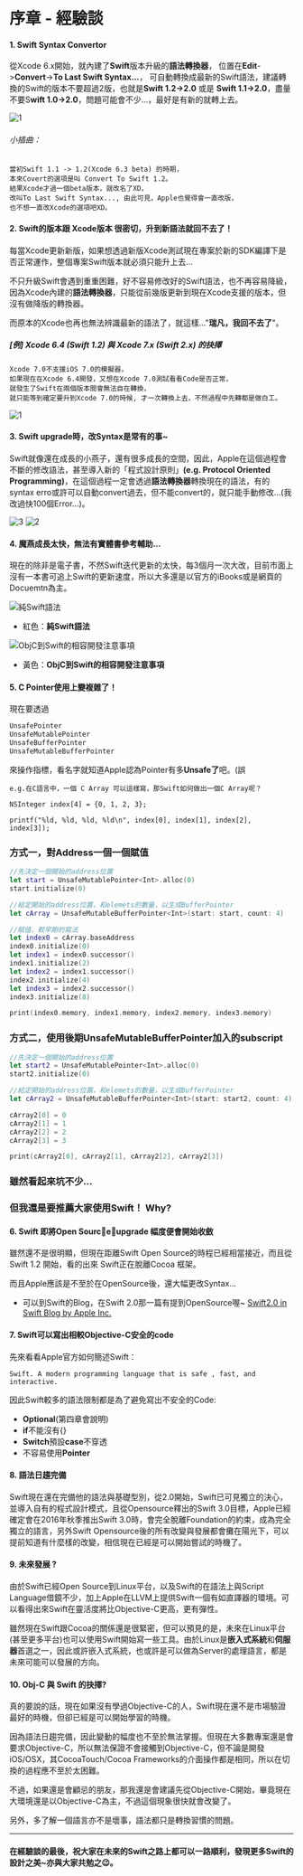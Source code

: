 # 序章 - 經驗談

#### 1. Swift Syntax Convertor
從Xcode 6.x開始，就內建了**Swift**版本升級的**語法轉換器**，
位置在**Edit**->**Convert**->**To Last Swift Syntax...**， 可自動轉換成最新的Swift語法，建議轉換的Swift的版本不要超過2版，也就是**Swift 1.2->2.0** 或是 **Swift 1.1->2.0**，盡量不要S**wift 1.0->2.0**，問題可能會不少…，最好是有新的就轉上去。

![1](images/ch0/4.png)

###### 小插曲：
    當初Swift 1.1 -> 1.2(Xcode 6.3 beta) 的時期，
    本來Covert的選項是叫 Convert To Swift 1.2。
    結果Xcode才過一個beta版本，就改名了XD，
    改叫To Last Swift Syntax..., 由此可見，Apple也覺得會一直改版，
    也不想一直改Xcode的選項吧XD。

#### 2. Swift的版本跟 **Xcode版本** 很密切，升到新語法就回不去了！

每當Xcode更新新版，如果想透過新版Xcode測試現在專案於新的SDK編譯下是否正常運作，整個專案Swift版本就必須只能升上去…

不只升級Swift會遇到重重困難，好不容易修改好的Swift語法，也不再容易降級，因為Xcode內建的**語法轉換器**，只能從前幾版更新到現在Xcode支援的版本，但沒有做降版的轉換器。

而原本的Xcode也再也無法辨識最新的語法了，就這樣…"**瑞凡，我回不去了**"。

##### [例] Xcode 6.4 (Swift 1.2) 與 Xcode 7.x (Swift 2.x) 的抉擇
    Xcode 7.0不支援iOS 7.0的模擬器，
    如果現在在Xcode 6.4開發，又想在Xcode 7.0測試看看Code是否正常，
    就發生了Swift在兩個版本間會無法自在轉換，
    就只能等到確定要升到Xcode 7.0的時候, 才一次轉換上去，不然過程中先轉都是做白工。

![1](images/ch0/1.png)

#### 3. Swift upgrade時，改Syntax是常有的事~
Swift就像還在成長的小燕子，還有很多成長的空間，因此，Apple在這個過程會不斷的修改語法，甚至導入新的「程式設計原則」**(e.g. Protocol Oriented Programming)**，在這個過程一定會透過**語法轉換器**轉換現在的語法，有的syntax erro或許可以自動convert過去，但不能convert的，就只能手動修改…(我改過快100個Error…)。

![3](images/ch0/3.png) 
![2](images/ch0/2.png)

#### 4. 魔燕成長太快，無法有實體書參考輔助…

現在的除非是電子書，不然Swift迭代更新的太快，每3個月一次大改，目前市面上沒有一本書可追上Swift的更新速度，所以大多還是以官方的iBooks或是網頁的Docuemtn為主。

![純Swift語法](images/ch0/5.png) 
* 紅色：**純Swift語法**

![ObjC到Swift的相容開發注意事項](images/ch0/6.png)
* 黃色：**ObjC到Swift的相容開發注意事項**


#### 5. C Pointer使用上變複雜了！

現在要透過
```swift
UnsafePointer
UnsafeMutablePointer
UnsafeBufferPointer
UnsafeMutableBufferPointer
```
來操作指標，看名字就知道Apple認為Pointer有多**Unsafe了**吧。(誤

``` 
e.g.在C語言中，一個 C Array 可以這樣寫，那Swift如何做出一個C Array呢？

NSInteger index[4] = {0, 1, 2, 3};

printf("%ld, %ld, %ld, %ld\n", index[0], index[1], index[2], index[3]);
```
### 方式一，對Address一個一個賦值

```swift
//先決定一個開始的address位置
let start = UnsafeMutablePointer<Int>.alloc(0)
start.initialize(0)

//給定開始的address位置，和elemets的數量，以生成BufferPointer
let cArray = UnsafeMutableBufferPointer<Int>(start: start, count: 4)

//賦值，較早期的寫法
let index0 = cArray.baseAddress
index0.initialize(0)
let index1 = index0.successor()
index1.initialize(2)
let index2 = index1.successor()
index2.initialize(4)
let index3 = index2.successor()
index3.initialize(8)

print(index0.memory, index1.memory, index2.memory, index3.memory)
```

### 方式二，使用後期UnsafeMutableBufferPointer加入的subscript

```swift
//先決定一個開始的address位置
let start2 = UnsafeMutablePointer<Int>.alloc(0)
start2.initialize(0)

//給定開始的address位置，和elemets的數量，以生成BufferPointer
let cArray2 = UnsafeMutableBufferPointer<Int>(start: start2, count: 4)

cArray2[0] = 0
cArray2[1] = 1
cArray2[2] = 2
cArray2[3] = 3

print(cArray2[0], cArray2[1], cArray2[2], cArray2[3])
```
### 雖然看起來坑不少…
### 但我還是要推薦大家使用Swift！ Why?

#### 6. Swift 即將Open Source，upgrade 幅度便會開始收斂

雖然還不是很明顯，但現在距離Swift Open Source的時程已經相當接近，而且從Swift 1.2 開始，看的出來 Swift正在脫離Cocoa 框架。

而且Apple應該是不至於在OpenSource後，還大幅更改Syntax…
    
* 可以到Swift的Blog，在Swift 2.0那一篇有提到OpenSource喔~
[Swift2.0 in Swift Blog by Apple Inc. ](https://developer.apple.com/swift/blog/?id=29)


#### 7. Swift可以寫出相較Objective-C安全的code

先來看看Apple官方如何簡述Swift：

```Swift. A modern programming language that is safe , fast, and interactive.```
    
因此Swift較多的語法限制都是為了避免寫出不安全的Code:
* **Optional**(第四章會說明)
* **if**不能沒有{}
* **Switch**預設**case**不穿透
* 不容易使用**Pointer**


#### 8. 語法日趨完備

Swift現在還在完備他的語法與基礎型別，從2.0開始，Swift已可見獨立的決心，並導入自有的程式設計模式，且從Opensource釋出的Swift 3.0目標，Apple已經確定會在2016年秋季推出Swift 3.0時，會完全脫離Foundation的約束，成為完全獨立的語言，另外Swift Opensource後的所有改變與發展都會攤在陽光下，可以提前知道有什麼樣的改變，相信現在已經是可以開始嘗試的時機了。

#### 9. 未來發展 ? 

由於Swift已經Open Source到Linux平台，以及Swift的在語法上與Script Language借鏡不少，加上Apple在LLVM上提供Swift一個有如直譯器的環境。可以看得出來Swift在靈活度將比Objective-C更高，更有彈性。

雖然現在Swift跟Cocoa的關係還是很緊密，但可以預見的是，未來在Linux平台(甚至更多平台)也可以使用Swift開始寫一些工具。由於Linux是**嵌入式系統**和**伺服器**首選之一，因此或許嵌入式系統，也或許是可以做為Server的處理語言，都是未來可能可以發展的方向。

#### 10. Obj-C 與 Swift 的抉擇?
    
真的要說的話，現在如果沒有學過Objective-C的人，Swift現在還不是市場驗證最好的時機，但卻已經是可以開始學習的時機。

因為語法日趨完備，因此變動的幅度也不至於無法掌握。但現在大多數專案還是會要求Objective-C，所以無法保證不會接觸到Objective-C，但不論是開發iOS/OSX，其CocoaTouch/Cocoa Frameworks的介面操作都是相同，所以在切換的過程應不至於太困難。

不過，如果還是會顧忌的朋友，那我還是會建議先從Objective-C開始，畢竟現在大環境還是以Objective-C為主，不過這個現象很快就會改變了。

另外，多了解一個語言亦不是壞事，語法都只是轉換習慣的問題。


---


#### 在經驗談的最後，祝大家在未來的Swift之路上都可以一路順利，發現更多Swift的設計之美~亦與大家共勉之😉。
    
    